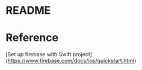 # README


# Reference

[Set up firebase with Swift project]
(https://www.firebase.com/docs/ios/quickstart.html)
